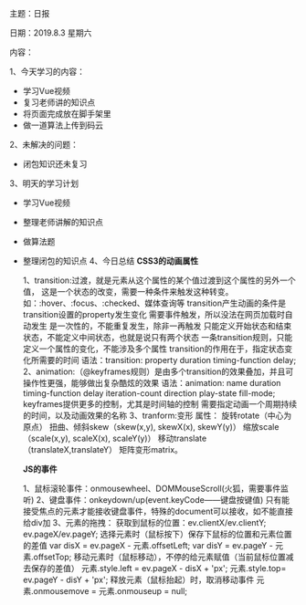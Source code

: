 主题：日报

日期：2019.8.3 星期六

内容：

1、今天学习的内容：

- 学习Vue视频
- 复习老师讲的知识点
- 将页面完成放在脚手架里
- 做一道算法上传到码云

2、未解决的问题：

- 闭包知识还未复习

3、明天的学习计划

- 学习Vue视频

- 整理老师讲解的知识点

- 做算法题

- 整理闭包的知识点
  4、今日总结
  **CSS3的动画属性**

  1、transition:过渡，就是元素从这个属性的某个值过渡到这个属性的另外一个值，
  	这是一个状态的改变，需要一种条件来触发这种转变。如：:hover、:focus、:checked、媒体查询等
  	transition产生动画的条件是transition设置的property发生变化
  	需要事件触发，所以没法在网页加载时自动发生
  	是一次性的，不能重复发生，除非一再触发
  	只能定义开始状态和结束状态，不能定义中间状态，也就是说只有两个状态
  	一条transition规则，只能定义一个属性的变化，不能涉及多个属性
  transition的作用在于，指定状态变化所需要的时间
  语法：transition: property duration timing-function delay;
  2、animation:（@keyframes规则）是由多个transition的效果叠加，并且可操作性更强，能够做出复杂酷炫的效果
  语法：animation: name duration timing-function delay iteration-count direction play-state fill-mode;
  keyframes提供更多的控制，尤其是时间轴的控制
  需要指定动画一个周期持续的时间，以及动画效果的名称
  3、tranform:变形
  	属性：
  	旋转rotate（中心为原点）
  	扭曲、倾斜skew（skew(x,y), skewX(x), skewY(y)）
  	缩放scale（scale(x,y), scaleX(x), scaleY(y)）
  	移动translate（translateX,translateY）
  	矩阵变形matrix。

  **JS的事件**

  1、鼠标滚轮事件：onmousewheel、DOMMouseScroll(火狐，需要事件监听)
  2、键盘事件：onkeydown/up(event.keyCode——键盘按键值)
  	只有能接受焦点的元素才能接收键盘事件，特殊的document可以接收，如不能直接给div加
  3、元素的拖拽：
  	获取到鼠标的位置：ev.clientX/ev.clientY; ev.pageX/ev.pageY;
  	选择元素时（鼠标按下）保存下鼠标的位置和元素位置的差值
  	var disX = ev.pageX - 元素.offsetLeft;
      	var disY = ev.pageY - 元素.offsetTop;
  	移动元素时（鼠标移动），不停的给元素赋值（当前鼠标位置减去保存的差值）
  	元素.style.left = ev.pageX - disX + 'px';
      	元素.style.top= ev.pageY - disY + 'px';
  	释放元素（鼠标抬起）时，取消移动事件
  	元素.onmousemove = 元素.onmouseup =  null;

